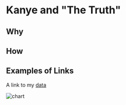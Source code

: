 # Kanye and "The Truth" 

## Why

## How

## Examples of Links

A link to my [data](https://github.com/umd-mith/datastory/raw/master/data/https://github.com/Darkaiyne/datastory/blob/master/data/Kanye%20-%20Sheet1.csv)

![chart](https://github.com/umd-mith/datastory/raw/master/images/chart.png)

